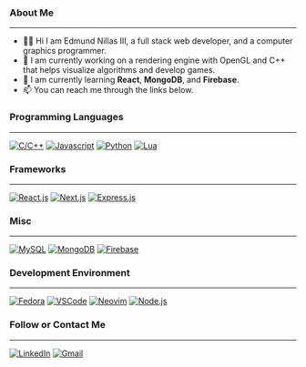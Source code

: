 <!-- ### Hi there 👋 -->

<!--
**edmundnillas3rd/edmundnillas3rd** is a ✨ _special_ ✨ repository because its `README.md` (this file) appears on your GitHub profile.

Here are some ideas to get you started:

- 🔭 I’m currently working on ...
- 🌱 I’m currently learning ...
- 👯 I’m looking to collaborate on ...
- 🤔 I’m looking for help with ...
- 💬 Ask me about ...
- 📫 How to reach me: ...
- 😄 Pronouns: ...
- ⚡ Fun fact: ...
-->


### About Me
---
* 🧑🏻‍ Hi I am Edmund Nillas III, a full stack web developer, and a computer graphics programmer.
* 🔭 I am currently working on a rendering engine with OpenGL and C++ that helps visualize algorithms and develop games.
* 🌱 I am currently learning **React**, **MongoDB**, and **Firebase**.
* 📫 You can reach me through the links below.

### Programming Languages
---
[![C/C++](https://img.shields.io/badge/%20-%20C%2FC%2B%2B-green?style=for-the-badge&logo=cplusplus)]()
[![Javascript](https://img.shields.io/badge/%20-Javascript-blueviolet?style=for-the-badge&logo=javascript)]()
[![Python](https://img.shields.io/badge/%20-python-f0d20f?style=for-the-badge&logo=python)]()
[![Lua](https://img.shields.io/badge/%20-lua-1bcf42?style=for-the-badge&logo=lua)]()

### Frameworks
---
[![React.js](https://img.shields.io/badge/%20-react.js-e6352e?style=for-the-badge&logo=react)]()
[![Next.js](https://img.shields.io/badge/%20-next.js-000000?style=for-the-badge&logo=nextdotjs)]()
[![Express.js](https://img.shields.io/badge/%20-express.js-282940?style=for-the-badge&logo=express)]()

### Misc
---
[![MySQL](https://img.shields.io/badge/%20-mysql-b5894a?style=for-the-badge&logo=mysql)]()
[![MongoDB](https://img.shields.io/badge/%20-mongodb-cfc61b?style=for-the-badge&logo=mongodb)]()
[![Firebase](https://img.shields.io/badge/%20-firebase-356b94?style=for-the-badge&logo=firebase)]()

### Development Environment
---
[![Fedora](https://img.shields.io/badge/%20-Fedora-e84427?style=for-the-badge&logo=fedora)]()
[![VSCode](https://img.shields.io/badge/%20-VSCode-007ACC?style=for-the-badge&logo=visualstudiocode)]()
[![Neovim](https://img.shields.io/badge/%20-Neovim-52135A?style=for-the-badge&logo=neovim)]()
[![Node.js](https://img.shields.io/badge/%20-node.js-b53665?style=for-the-badge&logo=nodedotjs)]()

### Follow or Contact Me
---
[![LinkedIn](https://img.shields.io/badge/Edmund%20Nillas%20III-blue?style=for-the-badge&logo=linkedin)](https://www.linkedin.com/in/edmund-nillas-iii-178a361b6)
[![Gmail](https://img.shields.io/badge/edmundnilllasiii%40gmail.com-brightgreen?style=for-the-badge&logo=gmail)](edmundnillasiii@gmail.com)
